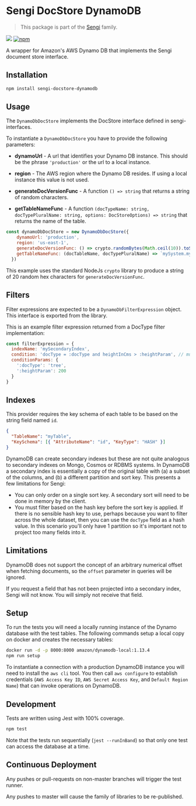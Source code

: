 # Sengi DocStore DynamoDB
 
> This package is part of the [Sengi](https://github.com/karlhulme/sengi) family.

![](https://github.com/karlhulme/sengi/workflows/CD/badge.svg)
[![npm](https://img.shields.io/npm/v/sengi-docstore-dynamodb.svg)](https://www.npmjs.com/package/sengi-docstore-dynamodb)

A wrapper for Amazon's AWS Dynamo DB that implements the Sengi document store interface.

## Installation

```bash
npm install sengi-docstore-dynamodb
```

## Usage

The `DynamoDbDocStore` implements the DocStore interface defined in sengi-interfaces.

To instantiate a `DynamoDbDocStore` you have to provide the following parameters:

* **dynamoUrl** - A url that identifies your Dynamo DB instance.  This should be the phrase `'production'` or the url to a local instance.

* **region** - The AWS region where the Dynamo DB resides.  If using a local instance this value is not used.

* **generateDocVersionFunc** - A function `() => string` that returns a string of random characters.

* **getTableNameFunc** - A function `(docTypeName: string, docTypePluralName: string, options: DocStoreOptions) => string` that returns the name of the table.

```javascript
const dynamoDbDocStore = new DynamoDbDocStore({
    dynamoUrl: 'production',
    region: 'us-east-1',
    generateDocVersionFunc: () => crypto.randomBytes(Math.ceil(10)).toString('hex').slice(0, 20),
    getTableNameFunc: (docTableName, docTypePluralName) => `mySystem.myEnv.${docTypePluralName}`
  })
```

This example uses the standard NodeJs `crypto` library to produce a string of 20 random hex characters for `generateDocVersionFunc`.


## Filters

Filter expressions are expected to be a `DynamoDbFilterExpression` object.  This interface is exported from the library.

This is an example filter expression returned from a DocType filter implementation:

```javascript
const filterExpression = {
  indexName: 'mySecondaryIndex',
  condition: 'docType = :docType and heightInCms > :heightParam', // must supply both of these parts
  conditionParams: {
    ':docType': 'tree',
    ':heightParam': 200
  }
}
```

## Indexes

This provider requires the key schema of each table to be based on the string field named `id`.

```json
{
  "TableName": "myTable",
  "KeySchema": [{ "AttributeName": "id", "KeyType": "HASH" }]
}
```

DynamoDB can create secondary indexes but these are not quite analogous to secondary indexes on Mongo, Cosmos or RDBMS systems.  In DynamoDB a secondary index is essentially a copy of the original table with (a) a subset of the columns, and (b) a different partition and sort key.  This presents a few limitations for Sengi:

* You can only order on a single sort key.  A secondary sort will need to be done in memory by the client.
* You must filter based on the hash key before the sort key is applied.  If there is no sensible hash key to use, perhaps because you want to filter across the whole dataset, then you can use the `docType` field as a hash value.  In this scenario you'll only have 1 partition so it's important not to project too many fields into it.


## Limitations

DynamoDB does not support the concept of an arbitrary numerical offset when fetching documents, so the `offset` parameter in queries will be ignored.

If you request a field that has not been projected into a secondary index, Sengi will not know.  You will simply not receive that field.


## Setup

To run the tests you will need a locally running instance of the Dynamo database with the test tables.  The following commands setup a local copy on docker and creates the necessary tables:

```bash
docker run -d -p 8000:8000 amazon/dynamodb-local:1.13.4
npm run setup
```

To instantiate a connection with a production DynamoDB instance you will need to install the `aws cli` tool.  You then call `aws configure` to establish credentials (`AWS Access Key ID`, `AWS Secret Access Key`, and `Default Region Name`) that can invoke operations on DynamoDB.


## Development

Tests are written using Jest with 100% coverage.

```bash
npm test
```

Note that the tests run sequentially (`jest --runInBand`) so that only one test can access the database at a time. 


## Continuous Deployment

Any pushes or pull-requests on non-master branches will trigger the test runner.

Any pushes to master will cause the family of libraries to be re-published.
